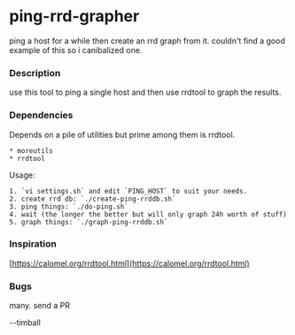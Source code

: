 # ping-rrd-grapher
ping a host for a while then create an rrd graph from it. couldn't find a good example of this so i canibalized one.

### Description 
use this tool to ping a single host and then use rrdtool to graph the results.

### Dependencies
Depends on a pile of utilities but prime among them is rrdtool. 

    * moreutils
    * rrdtool

Usage:
    
    1. `vi settings.sh` and edit `PING_HOST` to suit your needs.
    2. create rrd db: `./create-ping-rrddb.sh`
    3. ping things: `./do-ping.sh`
    4. wait (the longer the better but will only graph 24h worth of stuff) 
    5. graph things: `./graph-ping-rrddb.sh`

### Inspiration
[https://calomel.org/rrdtool.html](https://calomel.org/rrdtool.html)

### Bugs
many. send a PR

--timball
